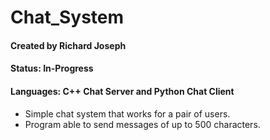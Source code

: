 # Chat_System
#### Created by Richard Joseph
#### Status: In-Progress
#### Languages: C++ Chat Server and Python Chat Client
* Simple chat system that works for a pair of users.
* Program able to send messages of up to 500 characters.


